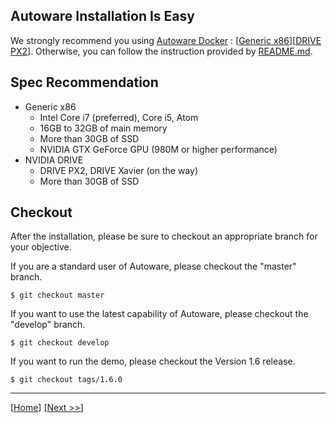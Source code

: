 ## Autoware Installation Is Easy

We strongly recommend you using [Autoware Docker](https://github.com/CPFL/Autoware/wiki/Docker) : [[Generic x86](https://github.com/CPFL/Autoware/wiki/Installation-by-Docker:-Generic-x86)][[DRIVE PX2](https://github.com/CPFL/Autoware/wiki/Installation-by-Docker:-DRIVE-PX2)]. Otherwise, you can follow the instruction provided by [README.md](https://github.com/CPFL/Autoware/blob/master/README.md).

## Spec Recommendation

* Generic x86
    * Intel Core i7 (preferred), Core i5, Atom
    * 16GB to 32GB of main memory
    * More than 30GB of SSD
    * NVIDIA GTX GeForce GPU (980M or higher performance)
* NVIDIA DRIVE
    * DRIVE PX2, DRIVE Xavier (on the way)
    * More than 30GB of SSD

## Checkout 

After the installation, please be sure to checkout an appropriate branch for your objective.

If you are a standard user of Autoware, please checkout the "master" branch.

`$ git checkout master`

If you want to use the latest capability of Autoware, please checkout the "develop" branch.

`$ git checkout develop`

If you want to run the demo, please checkout the Version 1.6 release.

`$ git checkout tags/1.6.0`

***

[[Home](https://github.com/CPFL/Autoware/wiki/)]
[[Next >>](https://github.com/CPFL/Autoware/wiki/Demo-Data)]